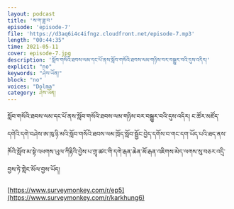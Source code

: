 ```yaml
---
layout: podcast
title: 'ས་ག་ཟླ་བ'
episode: 'episode-7'
file: 'https://d3aq6i4c4ifngz.cloudfront.net/episode-7.mp3'
length: "00:44:35"
time: 2021-05-11
cover: episode-7.jpg
description: 'སློབ་གསོའི་ཐབས་ལམ་དང་པོ་ནས་སློབ་གསོའི་ཐབས་ལམ་གཉིས་བར་བསྒྱུར་བའི་དུས་འདིར།'
explicit: "no" 
keywords: "ཤེས་ཡོན།"
block: "no" 
voices: "Dolma"
category: ཤེས་ཡོན།
---
```


སློབ་གསོའི་ཐབས་ལམ་དང་པོ་ནས་སློབ་གསོའི་ཐབས་ལམ་གཉིས་བར་བསྒྱུར་བའི་དུས་འདིར། ང་ཚོར་མཛོད་དགེའི་དགེ་བཤེས་ཨ་ཁུ་ཉི་མའི་སློབ་གསོའི་ཐབས་ལམ་ཁྲོད་སློབ་སྦྱོང་བྱེད་དགོས་བ་གང་དག་ཡོད་པའི་ཐད་ནས་ཁོའི་སློབ་མ་སྟེ་འཕགས་ཡུལ་ཀིརྟིའི་བྱེས་པ་གྲྭ་ཚང་གི་དགེ་རྒན་ཆེན་མོ་རྒན་འཇིགས་མེད་ལགས་སུ་བཅར་འདྲི་བྱས་ཏེ་གླེང་མོལ་བྱས་ཡོད།

 [https://www.surveymonkey.com/r/ep5](https://www.surveymonkey.com/r/karkhung6)


